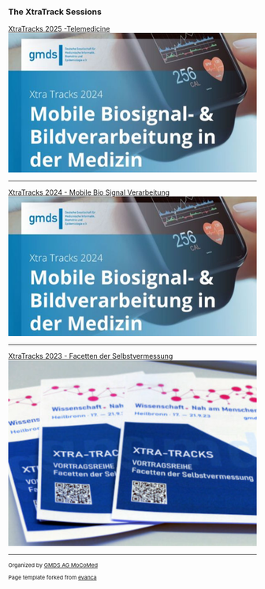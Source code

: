 
### The XtraTrack Sessions

[XtraTracks 2025 -Telemedicine <img src="images/xtratrackslogo2025.jpg?raw=true"/>](/2025/XtraTrackOverview)

---
[XtraTracks 2024 - Mobile Bio Signal Verarbeitung <img src="images/xtratrackslogo2024.jpg?raw=true"/>](/2024/XtraTrackOverview)


---
[XtraTracks 2023 - Facetten der Selbstvermessung <img src="images/xtratrackslogo2023.png?raw=true"/>](/2023/XtraTrackOverview)


---
<p style="font-size:11px">Organized by <a href="http://mocomed.de">GMDS AG MoCoMed</a></p>
<p style="font-size:11px">Page template forked from <a href="https://github.com/evanca/quick-portfolio">evanca</a></p>
<!-- Remove above link if you don't want to attibute -->

